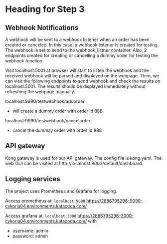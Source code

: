 # Heading for Step 3

## Webhook Notifications
A webhook will be sent to a webhook listener when an order has been created or canceled.
In this case, a webhook listener is created for testing. The webhook is set to send to the webhook_listner container. Also, 2 endpoints created for creating or cancelling a dummy order for testing the webhook function.

Visit localhost:5001 at browser will start to listen the webhook and the received webhook will be parsed and displayed on the webpage.
Then, we can visit the following endpoints to send webhook and check the results on localhost:5001. The results should be displayed immediately without refreshing the webpage manually.

localhost:9990/testwebhook/addorder
- will create a dummy order with order id 888

localhost:9990/testwebhook/cancelorder
- cancel the dummay order with order id 888

## API gateway
Kong gateway is used for our API gateway. The config file is kong.yaml.
The web GUI can be visited at 
http://localhost:8002/default/dashboard

## Logging services

The project uses Prometheus and Grafana for logging.

Access prometheus at:
`localhost:9090`
https://2886795296-9090-cykoria04.environments.katacoda.com/

Access grafana at:
`localhost:3000`
https://2886795296-3000-cykoria04.environments.katacoda.com/
with 
- username: admin 
- password: admin
